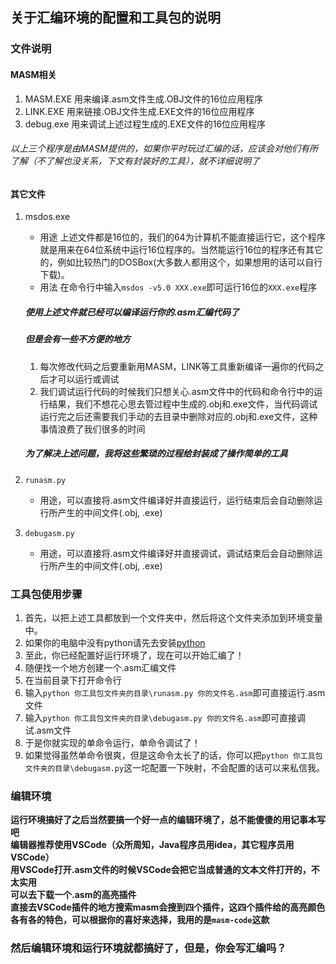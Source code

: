 ## 关于汇编环境的配置和工具包的说明

### 文件说明

#### MASM相关
1. MASM.EXE 用来编译.asm文件生成.OBJ文件的16位应用程序
2. LINK.EXE 用来链接.OBJ文件生成.EXE文件的16位应用程序
3. debug.exe 用来调试上述过程生成的.EXE文件的16位应用程序

###### 以上三个程序是由MASM提供的，如果你平时玩过汇编的话，应该会对他们有所了解（不了解也没关系，下文有封装好的工具），就不详细说明了
#### 其它文件

1. msdos.exe 
    - 用途
    上述文件都是16位的，我们的64为计算机不能直接运行它，这个程序就是用来在64位系统中运行16位程序的。当然能运行16位的程序还有其它的，例如比较热门的DOSBox(大多数人都用这个，如果想用的话可以自行下载)。
    - 用法
    在命令行中输入`msdos -v5.0 XXX.exe`即可运行16位的`XXX.exe`程序

    ##### 使用上述文件就已经可以编译运行你的.asm汇编代码了
    ##### 但是会有一些不方便的地方
    1. 每次修改代码之后要重新用MASM，LINK等工具重新编译一遍你的代码之后才可以运行或调试
    2. 我们调试运行代码的时候我们只想关心.asm文件中的代码和命令行中的运行结果，我们不想花心思去管过程中生成的.obj和.exe文件，当代码调试运行完之后还需要我们手动的去目录中删除对应的.obj和.exe文件，这种事情浪费了我们很多的时间
    ##### 为了解决上述问题，我将这些繁琐的过程给封装成了操作简单的工具

2. `runasm.py`
    - 用途，可以直接将.asm文件编译好并直接运行，运行结束后会自动删除运行所产生的中间文件(.obj, .exe)
3. `debugasm.py`
    - 用途，可以直接将.asm文件编译好并直接调试，调试结束后会自动删除运行所产生的中间文件(.obj, .exe)

### 工具包使用步骤
1. 首先，以把上述工具都放到一个文件夹中，然后将这个文件夹添加到环境变量中。
2. 如果你的电脑中没有python请先去安装[python](https://www.python.org/)
3. 至此，你已经配置好运行环境了，现在可以开始汇编了！
4. 随便找一个地方创建一个.asm汇编文件
5. 在当前目录下打开命令行
6. 输入`python 你工具包文件夹的目录\runasm.py 你的文件名.asm`即可直接运行.asm文件
7. 输入`python 你工具包文件夹的目录\debugasm.py 你的文件名.asm`即可直接调试.asm文件
8. 于是你就实现的单命令运行，单命令调试了！
9. 如果觉得虽然单命令很爽，但是这命令太长了的话，你可以把`python 你工具包文件夹的目录\debugasm.py`这一坨配置一下映射，不会配置的话可以来私信我。

### 编辑环境
**运行环境搞好了之后当然要搞一个好一点的编辑环境了，总不能傻傻的用记事本写吧**  
**编辑器推荐使用VSCode（众所周知，Java程序员用idea，其它程序员用VSCode）**  
**用VSCode打开.asm文件的时候VSCode会把它当成普通的文本文件打开的，不太实用**  
**可以去下载一个.asm的高亮插件**  
**直接去VSCode插件的地方搜索masm会搜到四个插件，这四个插件给的高亮颜色各有各的特色，可以根据你的喜好来选择，我用的是`masm-code`这款**  

### 然后编辑环境和运行环境就都搞好了，但是，你会写汇编吗？
